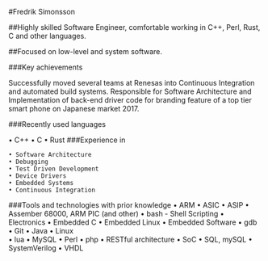 #Fredrik Simonsson

##Highly skilled Software Engineer, comfortable working in C++, Perl, Rust, C and other languages.

##Focused on low-level and system software.

###Key achievements

Successfully moved several teams at Renesas into Continuous Integration and automated build systems.
Responsible for Software Architecture and Implementation of back-end driver code for branding feature of a top tier smart phone on Japanese market 2017.

###Recently used languages

• C++
    • C
    • Rust
###Experience in

    • Software Architecture
    • Debugging
    • Test Driven Development
    • Device Drivers
    • Embedded Systems
    • Continuous Integration
###Tools and technologies with prior knowledge
    • ARM
    • ASIC 
    • ASIP
    • Assember 68000, ARM PIC (and other)
    • bash - Shell Scripting
    • Electronics 
    • Embedded C 
    • Embedded Linux 
    • Embedded Software 
    • gdb
    • Git 
    • Java
    • Linux  
    • lua
    • MySQL 
    • Perl
    • php
    • RESTful architecture
    • SoC
    • SQL, mySQL
    • SystemVerilog
    • VHDL
